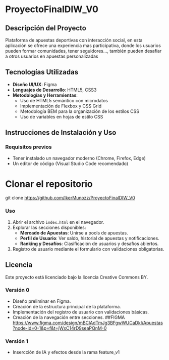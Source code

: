 # ProyectoFinalDIW_V0
## Descripción del Proyecto
Plataforma de apuestas deportivas con interacción social, en esta aplicación se ofrece
una experiencia mas participativa, donde los usuarios pueden formar comunidades,
tener seguidores..., también pueden desafiar a otros usuarios en apuestas personalizadas





## Tecnologías Utilizadas
- **Diseño UI/UX**: Figma
- **Lenguajes de Desarrollo**: HTML5, CSS3
- **Metodologías y Herramientas**:
  - Uso de HTML5 semántico con microdatos
  - Implementación de Flexbox y CSS Grid
  - Metodología BEM para la organización de los estilos CSS
  - Uso de variables en hojas de estilo CSS

## Instrucciones de Instalación y Uso
### Requisitos previos
- Tener instalado un navegador moderno (Chrome, Firefox, Edge)
- Un editor de código (Visual Studio Code recomendado)

# Clonar el repositorio
git clone https://github.com/IkerMunozz/ProyectoFinalDIW_V0

### Uso
1. Abrir el archivo `index.html` en el navegador.
2. Explorar las secciones disponibles:
   - **Mercado de Apuestas**: Unirse a pools de apuestas.
   - **Perfil de Usuario**: Ver saldo, historial de apuestas y notificaciones.
   - **Ranking y Desafíos**: Clasificación de usuarios y desafíos abiertos.
3. Registro de usuario mediante el formulario con validaciones obligatorias.

## Licencia
Este proyecto está licenciado bajo la licencia Creative Commons BY.

### Versión 0
- Diseño preliminar en Figma.
- Creación de la estructura principal de la plataforma.
- Implementación del registro de usuario con validaciones básicas.
- Creación de la navegación entre secciones.
##FIGMA
https://www.figma.com/design/mBClAdTmJg3BFgwWUCaDkI/Apuestas?node-id=0-1&p=f&t=jWxC14rD9seaPQnM-0

### Versión 1
- Insercción de IA y efectos desde la rama feature_v1